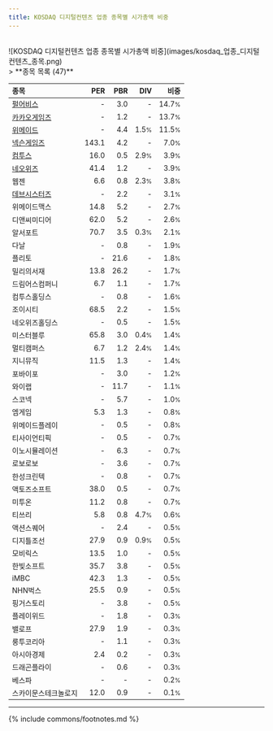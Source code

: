 ```yaml
---
title: KOSDAQ 디지털컨텐츠 업종 종목별 시가총액 비중
---
```

<br>
![KOSDAQ 디지털컨텐츠 업종 종목별 시가총액 비중](images/kosdaq_업종_디지털컨텐츠_종목.png)
<br>
> **종목 목록 (47)**<a id="list"></a>

| **종목** | **PER** | **PBR** | **DIV** | **비중** |
| :------- | ------: | ------: | ------: | -------: |
| [펄어비스](/263750/) | - | 3.0 | - | 14.7<small>%</small> |
| [카카오게임즈](/293490/) | - | 1.2 | - | 13.7<small>%</small> |
| [위메이드](/112040/) | - | 4.4 | 1.5<small>%</small> | 11.5<small>%</small> |
| [넥슨게임즈](/225570/) | 143.1 | 4.2 | - | 7.0<small>%</small> |
| [컴투스](/078340/) | 16.0 | 0.5 | 2.9<small>%</small> | 3.9<small>%</small> |
| [네오위즈](/095660/) | 41.4 | 1.2 | - | 3.9<small>%</small> |
| 웹젠 | 6.6 | 0.8 | 2.3<small>%</small> | 3.8<small>%</small> |
| [데브시스터즈](/194480/) | - | 2.2 | - | 3.1<small>%</small> |
| 위메이드맥스 | 14.8 | 5.2 | - | 2.7<small>%</small> |
| 디앤씨미디어 | 62.0 | 5.2 | - | 2.6<small>%</small> |
| 알서포트 | 70.7 | 3.5 | 0.3<small>%</small> | 2.1<small>%</small> |
| 다날 | - | 0.8 | - | 1.9<small>%</small> |
| 플리토 | - | 21.6 | - | 1.8<small>%</small> |
| 밀리의서재 | 13.8 | 26.2 | - | 1.7<small>%</small> |
| 드림어스컴퍼니 | 6.7 | 1.1 | - | 1.7<small>%</small> |
| 컴투스홀딩스 | - | 0.8 | - | 1.6<small>%</small> |
| 조이시티 | 68.5 | 2.2 | - | 1.5<small>%</small> |
| 네오위즈홀딩스 | - | 0.5 | - | 1.5<small>%</small> |
| 미스터블루 | 65.8 | 3.0 | 0.4<small>%</small> | 1.4<small>%</small> |
| 멀티캠퍼스 | 6.7 | 1.2 | 2.4<small>%</small> | 1.4<small>%</small> |
| 지니뮤직 | 11.5 | 1.3 | - | 1.4<small>%</small> |
| 포바이포 | - | 3.0 | - | 1.2<small>%</small> |
| 와이랩 | - | 11.7 | - | 1.1<small>%</small> |
| 스코넥 | - | 5.7 | - | 1.0<small>%</small> |
| 엠게임 | 5.3 | 1.3 | - | 0.8<small>%</small> |
| 위메이드플레이 | - | 0.5 | - | 0.8<small>%</small> |
| 티사이언티픽 | - | 0.5 | - | 0.7<small>%</small> |
| 이노시뮬레이션 | - | 6.3 | - | 0.7<small>%</small> |
| 로보로보 | - | 3.6 | - | 0.7<small>%</small> |
| 한성크린텍 | - | 0.8 | - | 0.7<small>%</small> |
| 액토즈소프트 | 38.0 | 0.5 | - | 0.7<small>%</small> |
| 미투온 | 11.2 | 0.8 | - | 0.7<small>%</small> |
| 티쓰리 | 5.8 | 0.8 | 4.7<small>%</small> | 0.6<small>%</small> |
| 액션스퀘어 | - | 2.4 | - | 0.5<small>%</small> |
| 디지틀조선 | 27.9 | 0.9 | 0.9<small>%</small> | 0.5<small>%</small> |
| 모비릭스 | 13.5 | 1.0 | - | 0.5<small>%</small> |
| 한빛소프트 | 35.7 | 3.8 | - | 0.5<small>%</small> |
| iMBC | 42.3 | 1.3 | - | 0.5<small>%</small> |
| NHN벅스 | 25.5 | 0.9 | - | 0.5<small>%</small> |
| 핑거스토리 | - | 3.8 | - | 0.5<small>%</small> |
| 플레이위드 | - | 1.8 | - | 0.3<small>%</small> |
| 밸로프 | 27.9 | 1.9 | - | 0.3<small>%</small> |
| 룽투코리아 | - | 1.1 | - | 0.3<small>%</small> |
| 아시아경제 | 2.4 | 0.2 | - | 0.3<small>%</small> |
| 드래곤플라이 | - | 0.6 | - | 0.3<small>%</small> |
| 베스파 | - | - | - | 0.2<small>%</small> |
| 스카이문스테크놀로지 | 12.0 | 0.9 | - | 0.1<small>%</small> |

---
{% include commons/footnotes.md %}